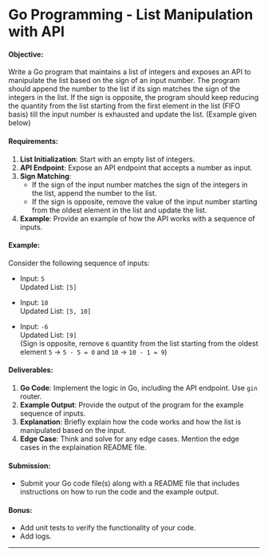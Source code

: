 # Go Programming - List Manipulation with API

#### Objective:
Write a Go program that maintains a list of integers and exposes an API to manipulate the list based on the sign of an input number. The program should append the number to the list if its sign matches the sign of the integers in the list. If the sign is opposite, the program should keep reducing the quantity from the list starting from the first element in the list (FIFO basis) till the input number is exhausted and update the list. (Example given below)

#### Requirements:
1. **List Initialization**: Start with an empty list of integers.
2. **API Endpoint**: Expose an API endpoint that accepts a number as input.
3. **Sign Matching**:
   - If the sign of the input number matches the sign of the integers in the list, append the number to the list.
   - If the sign is opposite, remove the value of the input number starting from the oldest element in the list and update the list.
4. **Example**: Provide an example of how the API works with a sequence of inputs.

#### Example:
Consider the following sequence of inputs:
- Input: `5`  
  Updated List: `[5]`  

- Input: `10`  
  Updated List: `[5, 10]`  

- Input: `-6`  
  Updated List: `[9]`  
  (Sign is opposite, remove `6` quantity from the list starting from the oldest element `5` → `5 - 5 = 0` and `10` → `10 - 1 = 9`)


#### Deliverables:
1. **Go Code**: Implement the logic in Go, including the API endpoint. Use `gin` router.
2. **Example Output**: Provide the output of the program for the example sequence of inputs.
3. **Explanation**: Briefly explain how the code works and how the list is manipulated based on the input.
4. **Edge Case**: Think and solve for any edge cases. Mention the edge cases in the explaination README file.
#### Submission:
- Submit your Go code file(s) along with a README file that includes instructions on how to run the code and the example output.

#### Bonus:
- Add unit tests to verify the functionality of your code.
- Add logs.

---
